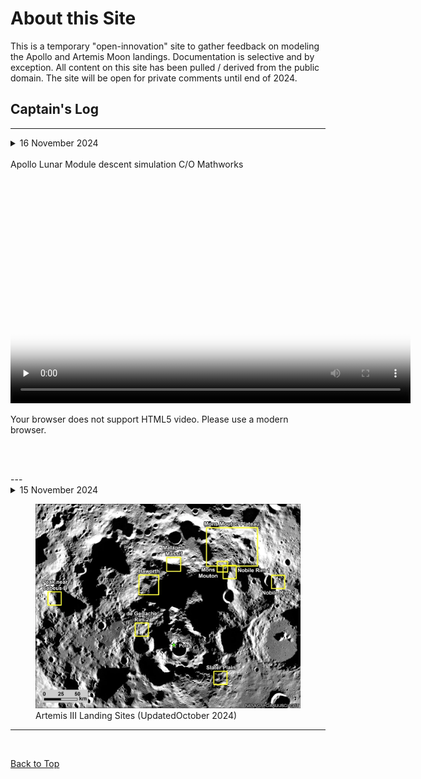 # About this Site

This is a temporary "open-innovation" site to gather feedback on modeling the Apollo and Artemis Moon landings. Documentation is selective and by exception. All content on this site has been pulled / derived from the public domain. The site will be open for private comments until end of 2024.

<h2 id="captains-log">Captain's Log</h2>

---

<details>
  <summary>16 November 2024</summary>
  <br>
  <p>
  Reviewed Mathwork's <a href="https://www.mathworks.com/help/simulink/slref/developing-the-apollo-lunar-module-digital-autopilot.html">Lunar Module model</a>  developed for Apollo's 50th anniversary celebration. Model can only orbit the Moon but not land.
   </p>
</details>

<br>
Apollo Lunar Module descent simulation C/O Mathworks

<video 
    width="640" 
    height="360" 
    controls 
    preload="none" 
    poster="./video/lunar2.png" 
    class="video-container">
    <source src="./video/lunar.mp4" type="video/mp4">
    <source src="./video/lunar2.mkv" type="video/webm">
    <p>Your browser does not support HTML5 video. Please use a modern browser.</p>
</video>
<br>

<br>
---

<details>
  <summary>15 November 2024</summary>
  <br>
  <p> Click image below for article on updated (Oct 2024) landings sites for Artemis III

  </p>
  <br>

</details>

<figure>
    <a href="https://www.nasa.gov/news-release/nasa-provides-update-on-artemis-iii-moon-landing-regions/">
        <img src="./img/artemis-iii-landing-region-candidates.webp" width="500"  alt="My image">
    </a>
    <figcaption>Artemis III Landing Sites (UpdatedOctober 2024) </figcaption>
</figure>

---
<br>

<a href="#captains-log">Back to Top</a>

<br>
